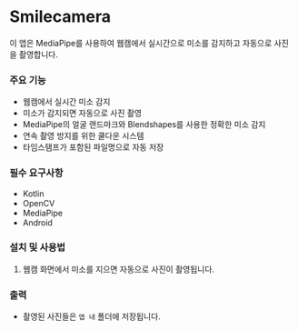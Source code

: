# Smilecamera

이 앱은 MediaPipe를 사용하여 웹캠에서 실시간으로 미소를 감지하고 자동으로 사진을 촬영합니다.

### 주요 기능
- 웹캠에서 실시간 미소 감지
- 미소가 감지되면 자동으로 사진 촬영
- MediaPipe의 얼굴 랜드마크와 Blendshapes를 사용한 정확한 미소 감지
- 연속 촬영 방지를 위한 쿨다운 시스템
- 타임스탬프가 포함된 파일명으로 자동 저장

### 필수 요구사항
- Kotlin
- OpenCV
- MediaPipe
- Android


### 설치 및 사용법
1. 웹캠 화면에서 미소를 지으면 자동으로 사진이 촬영됩니다.

### 출력
- 촬영된 사진들은 `앱 내` 폴더에 저장됩니다.
